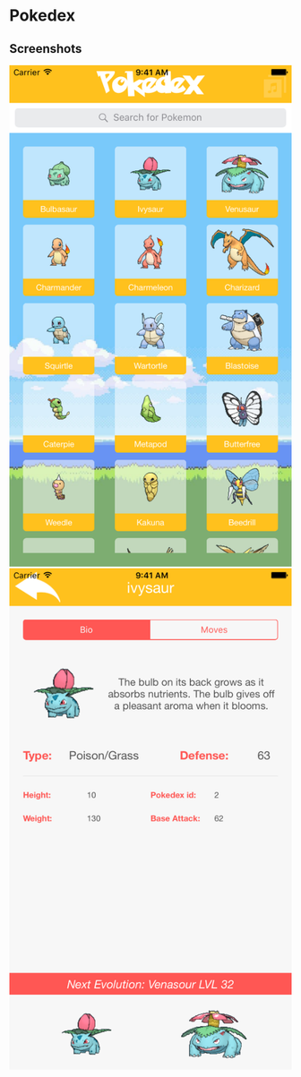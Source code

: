 # Pokedex

Screenshots
-------------
![Alt text](/screenshots/Pokedex1.png?raw=true "Pokedex")
![Alt text](/screenshots/Pokedex2.png?raw=true "Pokedex details screen")
